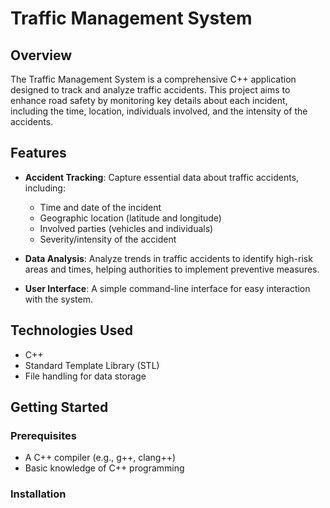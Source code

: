 # Traffic Management System

## Overview

The Traffic Management System is a comprehensive C++ application designed to track and analyze traffic accidents. This project aims to enhance road safety by monitoring key details about each incident, including the time, location, individuals involved, and the intensity of the accidents.

## Features

- **Accident Tracking**: Capture essential data about traffic accidents, including:
  - Time and date of the incident
  - Geographic location (latitude and longitude)
  - Involved parties (vehicles and individuals)
  - Severity/intensity of the accident

- **Data Analysis**: Analyze trends in traffic accidents to identify high-risk areas and times, helping authorities to implement preventive measures.

- **User Interface**: A simple command-line interface for easy interaction with the system.

## Technologies Used

- C++
- Standard Template Library (STL)
- File handling for data storage

## Getting Started

### Prerequisites

- A C++ compiler (e.g., g++, clang++)
- Basic knowledge of C++ programming

### Installation

